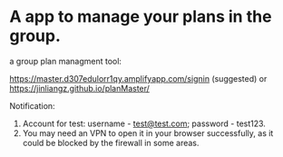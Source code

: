 # A app to manage your plans in the group.

a group plan managment tool:

 https://master.d307edulorr1qy.amplifyapp.com/signin  (suggested)
  or
 https://jinliangz.github.io/planMaster/

Notification:
1. Account for test: username - test@test.com; password - test123.
2. You may need an VPN to open it in your browser successfully, as it could be blocked by the firewall in some areas.

 
 
